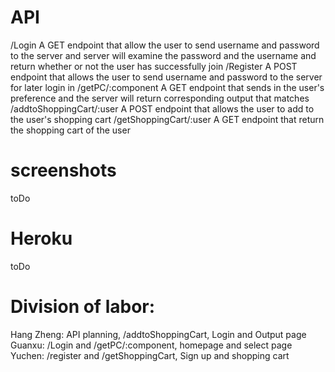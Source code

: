 # API
/Login A GET endpoint that allow the user to send username and password to the server and server will examine the password and the username and return whether or not the user has successfully join
/Register A POST endpoint that allows the user to send username and password to the server for later login in
/getPC/:component A GET endpoint that sends in the user's preference and the server will return corresponding output that matches
/addtoShoppingCart/:user A POST endpoint that allows the user to add to the user's shopping cart
/getShoppingCart/:user A GET endpoint that return the shopping cart of the user


# screenshots
toDo

# Heroku
toDo

# Division of labor:
Hang Zheng: API planning, /addtoShoppingCart, Login and Output page
Guanxu: /Login and /getPC/:component, homepage and select page
Yuchen: /register and /getShoppingCart, Sign up and shopping cart
